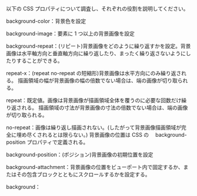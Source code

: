 以下の CSS プロパティについて調査し、それぞれの役割を説明してください。

background-color：背景色を設定

background-image：要素に 1 つ以上の背景画像を設定

background-repeat：(リピート)背景画像をどのように繰り返すかを設定。背景画像は水平軸方向と垂直軸方向に繰り返したり、まったく繰り返さないようにしたりすることができる。

repeat-x：(repeat no-repeat の短縮形)背景画像は水平方向にのみ繰り返される。
描画領域の幅が背景画像の幅の倍数でない場合は、端の画像が切り取られる。

repeat：既定値。画像は背景画像が描画領域全体を覆うのに必要な回数だけ繰り返される。
描画領域の寸法が背景画像の寸法の倍数でない場合は、端の画像が切り取られる。

no-repeat：画像は繰り返し描画されない。(したがって背景画像描画領域が完全に埋め尽くされるとは限らない。)
背景画像の位置は CSS の　 background-position プロパティで定義される。

background-position：(ポジション)背景画像の初期位置を設定

background-attachment：背景画像の位置をビューポート内で固定するか、またはその包含ブロックとともにスクロールするかを設定する。

background：
